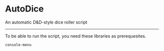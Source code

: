 # AutoDice
An automatic D&amp;D-style dice roller script
<hr>
<p>To be able to run the script, you need these libraries as prerequesites.</p>

```
console-menu
```

